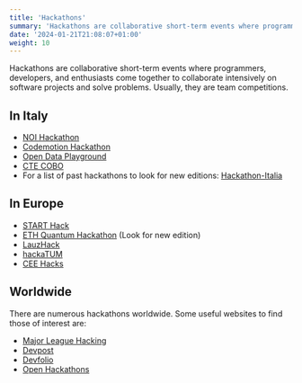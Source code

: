 ```yaml
---
title: 'Hackathons'
summary: 'Hackathons are collaborative short-term events where programmers, developers, and enthusiasts come together to collaborate intensively on software projects and solve problems. Usually, they are team competitions.'
date: '2024-01-21T21:08:07+01:00'
weight: 10
---
```


Hackathons are collaborative short-term events where programmers, developers, and enthusiasts come together to collaborate intensively on software projects and solve problems. Usually, they are team competitions.

## In Italy
- [NOI Hackathon](https://hackathon.bz.it/)
- [Codemotion Hackathon](https://events.codemotion.com/?type=online_hackathon)
- [Open Data Playground](https://journal.opendataplayground.com/)
- [CTE COBO](https://www.ctecobo.it/tutti-gli-hackathon/)
- For a list of past hackathons to look for new editions: [Hackathon-Italia](https://hackathon-italia.github.io/Hackathon-Italia/)

## In Europe
- [START Hack](https://www.startglobal.org/start-hack/home)
- [ETH Quantum Hackathon](https://qec.amiv.ethz.ch/event/eth-quantum-hackathon-2024/) (Look for new edition)
- [LauzHack](https://lauzhack.com/)
- [hackaTUM](https://hack.tum.de/)
- [CEE Hacks](https://www.ceehacks.com/)

## Worldwide
There are numerous hackathons worldwide. Some useful websites to find those of interest are:
- [Major League Hacking](https://mlh.io/)
- [Devpost](https://devpost.com/)
- [Devfolio](https://devfolio.co/hackathons)
- [Open Hackathons](https://www.openhackathons.org/s/upcoming-events)

#
